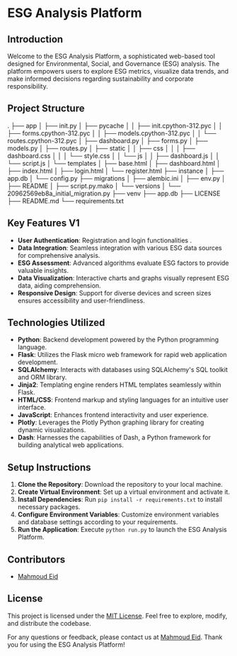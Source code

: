 # ESG Analysis Platform

## Introduction
Welcome to the ESG Analysis Platform, a sophisticated web-based tool designed for Environmental, Social, and Governance (ESG) analysis. The platform empowers users to explore ESG metrics, visualize data trends, and make informed decisions regarding sustainability and corporate responsibility.

## Project Structure
.
├── app
│ ├── init.py
│ ├── pycache
│ │ ├── init.cpython-312.pyc
│ │ ├── forms.cpython-312.pyc
│ │ ├── models.cpython-312.pyc
│ │ └── routes.cpython-312.pyc
│ ├── dashboard.py
│ ├── forms.py
│ ├── models.py
│ ├── routes.py
│ ├── static
│ │ ├── css
│ │ │ ├── dashboard.css
│ │ │ └── style.css
│ │ └── js
│ │ ├── dashboard.js
│ │ └── script.js
│ └── templates
│ ├── base.html
│ ├── dashboard.html
│ ├── index.html
│ ├── login.html
│ └── register.html
├── instance
│ ├── app.db
│ └── config.py
├── migrations
│ ├── alembic.ini
│ ├── env.py
│ ├── README
│ ├── script.py.mako
│ └── versions
│ └── 20962569eb8a_initial_migration.py
├── venv
├── app.db
├── LICENSE
├── README.md
└── requirements.txt

## Key Features V1
- **User Authentication**: Registration and login functionalities .
- **Data Integration**: Seamless integration with various ESG data sources for comprehensive analysis.
- **ESG Assessment**: Advanced algorithms evaluate ESG factors to provide valuable insights.
- **Data Visualization**: Interactive charts and graphs visually represent ESG data, aiding comprehension.
- **Responsive Design**: Support for diverse devices and screen sizes ensures accessibility and user-friendliness.

## Technologies Utilized
- **Python**: Backend development powered by the Python programming language.
- **Flask**: Utilizes the Flask micro web framework for rapid web application development.
- **SQLAlchemy**: Interacts with databases using SQLAlchemy's SQL toolkit and ORM library.
- **Jinja2**: Templating engine renders HTML templates seamlessly within Flask.
- **HTML/CSS**: Frontend markup and styling languages for an intuitive user interface.
- **JavaScript**: Enhances frontend interactivity and user experience.
- **Plotly**: Leverages the Plotly Python graphing library for creating dynamic visualizations.
- **Dash**: Harnesses the capabilities of Dash, a Python framework for building analytical web applications.

## Setup Instructions
1. **Clone the Repository**: Download the repository to your local machine.
2. **Create Virtual Environment**: Set up a virtual environment and activate it.
3. **Install Dependencies**: Run `pip install -r requirements.txt` to install necessary packages.
4. **Configure Environment Variables**: Customize environment variables and database settings according to your requirements.
5. **Run the Application**: Execute `python run.py` to launch the ESG Analysis Platform.

## Contributors
- [Mahmoud Eid](https://github.com/Mado007/)

## License
This project is licensed under the [MIT License](LICENSE). Feel free to explore, modify, and distribute the codebase.

For any questions or feedback, please contact us at [Mahmoud Eid](mailto:eng.mahmod.eid.elsayed@gmail.com). Thank you for using the ESG Analysis Platform!
